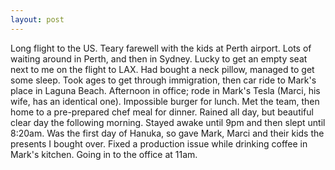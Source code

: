 ```yaml
---
layout: post
---
```


Long flight to the US. Teary farewell with the kids at Perth airport. Lots of
waiting around in Perth, and then in Sydney. Lucky to get an empty seat next to
me on the flight to LAX. Had bought a neck pillow, managed to get some sleep.
Took ages to get through immigration, then car ride to Mark's place in Laguna
Beach. Afternoon in office; rode in Mark's Tesla (Marci, his wife, has an
identical one). Impossible burger for lunch. Met the team, then home to a
pre-prepared chef meal for dinner. Rained all day, but beautiful clear day the
following morning. Stayed awake until 9pm and then slept until 8:20am. Was the
first day of Hanuka, so gave Mark, Marci and their kids the presents I bought
over. Fixed a production issue while drinking coffee in Mark's kitchen. Going in
to the office at 11am.
